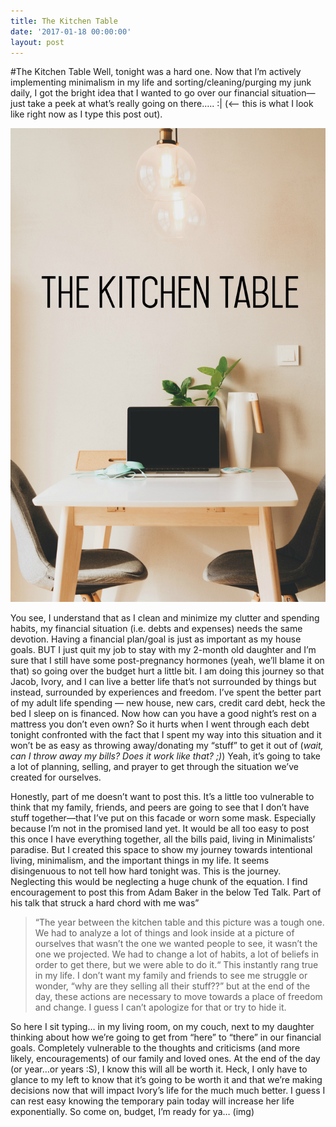 ```yaml
---
title: The Kitchen Table
date: '2017-01-18 00:00:00'
layout: post
---
```

#The Kitchen Table Well, tonight was a hard one. Now that I’m actively implementing minimalism in my life and sorting/cleaning/purging my junk daily, I got the bright idea that I wanted to go over our financial situation—just take a peek at what’s really going on there….. :| (<— this is what I look like right now as I type this post out).

![](/uploads/2017/01/21/table.jpg)

You see, I understand that as I clean and minimize my clutter and spending habits, my financial situation (i.e. debts and expenses) needs the same devotion. Having a financial plan/goal is just as important as my house goals. BUT I just quit my job to stay with my 2-month old daughter and I’m sure that I still have some post-pregnancy hormones (yeah, we’ll blame it on that) so going over the budget hurt a little bit. I am doing this journey so that Jacob, Ivory, and I can live a better life that’s not surrounded by things but instead, surrounded by experiences and freedom. I’ve spent the better part of my adult life spending — new house, new cars, credit card debt, heck the bed I sleep on is financed. Now how can you have a good night’s rest on a mattress you don’t even own? So it hurts when I went through each debt tonight confronted with the fact that I spent my way into this situation and it won’t be as easy as throwing away/donating my “stuff” to get it out of (_wait, can I throw away my bills? Does it work like that? ;)_) Yeah, it’s going to take a lot of planning, selling, and prayer to get through the situation we’ve created for ourselves.

Honestly, part of me doesn’t want to post this. It’s a little too vulnerable to think that my family, friends, and peers are going to see that I don’t have stuff together—that I’ve put on this facade or worn some mask. Especially because I’m not in the promised land yet. It would be all too easy to post this once I have everything together, all the bills paid, living in Minimalists’ paradise. But I created this space to show my journey towards intentional living, minimalism, and the important things in my life. It seems disingenuous to not tell how hard tonight was. This is the journey. Neglecting this would be neglecting a huge chunk of the equation. I find encouragement to post this from Adam Baker in the below Ted Talk. Part of his talk that struck a hard chord with me was”

> “The year between the kitchen table and this picture was a tough one. We had to analyze a lot of things and look inside at a picture of ourselves that wasn’t the one we wanted people to see, it wasn’t the one we projected. We had to change a lot of habits, a lot of beliefs in order to get there, but we were able to do it.“ This instantly rang true in my life. I don’t want my family and friends to see me struggle or wonder, “why are they selling all their stuff??” but at the end of the day, these actions are necessary to move towards a place of freedom and change. I guess I can’t apologize for that or try to hide it.

So here I sit typing… in my living room, on my couch, next to my daughter thinking about how we’re going to get from “here” to “there” in our financial goals. Completely vulnerable to the thoughts and criticisms (and more likely, encouragements) of our family and loved ones. At the end of the day (or year…or years :S), I know this will all be worth it. Heck, I only have to glance to my left to know that it’s going to be worth it and that we’re making decisions now that will impact Ivory’s life for the much much better. I guess I can rest easy knowing the temporary pain today will increase her life exponentially. So come on, budget, I’m ready for ya… (img)